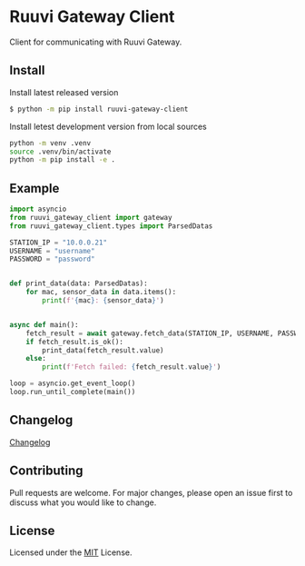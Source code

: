 # Ruuvi Gateway Client

Client for communicating with Ruuvi Gateway.

## Install

Install latest released version
```sh
$ python -m pip install ruuvi-gateway-client
```

Install letest development version from local sources
```sh
python -m venv .venv
source .venv/bin/activate
python -m pip install -e .
```

## Example

```py
import asyncio
from ruuvi_gateway_client import gateway
from ruuvi_gateway_client.types import ParsedDatas

STATION_IP = "10.0.0.21"
USERNAME = "username"
PASSWORD = "password"


def print_data(data: ParsedDatas):
    for mac, sensor_data in data.items():
        print(f'{mac}: {sensor_data}')


async def main():
    fetch_result = await gateway.fetch_data(STATION_IP, USERNAME, PASSWORD)
    if fetch_result.is_ok():
        print_data(fetch_result.value)
    else:
        print(f'Fetch failed: {fetch_result.value}')

loop = asyncio.get_event_loop()
loop.run_until_complete(main())
```

## Changelog

[Changelog](https://github.com/ruuvi-friends/ruuvi-gateway-client/blob/main/CHANGELOG.md)

## Contributing

Pull requests are welcome. For major changes, please open an issue first to discuss what you would like to change.

## License

Licensed under the [MIT](https://github.com/ruuvi-friends/ruuvi-gateway-client/blob/main/LICENSE) License.